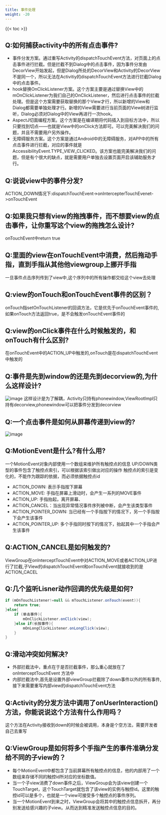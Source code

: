 ```yaml
---
title: 事件处理
weight: -20
---
```


{{< toc >}}
## Q:如何捕获activity中的所有点击事件?
* 事件分发方案。通过重写Activity的dispatchTouchEvent方法，对页面上的点击事件进行拦截。但是拦截不到Dialog中的点击事件，因为事件分发由DecorView开始发起，但是Dialog所处的DecorView和Activity的DecorView不是同一个，所以无法在Activitiy的dispatchTouchEvent方法进行拦截Dialog中的点击事件。
* hook替换OnClickListener方案。这个方案主要是通过替换View中的mOnClickListener为我们自己的OnClickListener，然后进行点击事件的拦截处理。但是这个方案需要获取替换的那个View才行，所以新增的View和Dialog都需要单独处理才行。新增的View需要进行当前页面的View树进行监听，Dialog必须对Dialog中的View再进行一次hook。
* AspectJ切面编程方案。这个方案是在编译期将代码插入到目标方法中，所以只要找到切点——也就是View中的onClick方法即可。可以完美解决我们的问题，并且不需要用户另外操作。
* 无障碍服务方案。这个方案是通过Android中的无障碍服务，对APP中的所有点击事件进行拦截，对应的事件就是AccessibilityEvent.TYPE_VIEW_CLICKED。该方案也能完美解决我们的问题，但是有个很大的缺点，就是需要用户单独去设置页面开启该辅助服务才行。


## Q:说说view中的事件分发?
ACTION_DOWN情况下:dispatchTouchEvent->onIntercepterTouchEvenet->onTouchEvent

## Q:如果我只想有view的拖拽事件，而不想要view的点击事件，让你重写这个view的拖拽怎么设计?
onTouchEvent中return true

## Q:里面的view在onTouchEvent中消费，然后拖动手指，直到手指从其他他viewgroup上挪开手指
一旦事件点击序列传到了view中,这个序列中的所有操作都交给这个view去处理

## Q:view的onTouch和onTouchEvent事件的区别？
onTouch指setOnTouchListener的回调方法，它是优先于onTouchEvent事件的,如果onTouch方法返回true，是不会触发onTouchEvent事件的

## Q:view的onClick事件在什么时候触发的，和onTouch有什么区别?
在onTouchEvent中的ACTION_UP中触发的,onTouch是在dispatchTouchEvent中触发的

## Q:事件是先到window的还是先到decorview的,为什么这样设计?
![image](/TouchDispatch.png)
这样设计是为了解耦，Activity只持有phonewindow,ViewRootImpl只持有decorview,phonewindow可以把事件分发到decorview

## Q:一个点击事件是如何从屏幕传递到view的?
![image](/touch_arrive.png)

## Q:MotionEvent是什么?有什么用?
一个MotionEvent对象内部使用一个数组来维护所有触控点的信息
UP/DOWN类型的事件包含了触控点索引，可以根据该索引做出对应的操作
触控点的索引是变化的，不能作为跟踪的依据，而必须依据触控点id

* ACTION_DOWN: 表示手指按下屏幕
* ACTION_MOVE: 手指在屏幕上滑动时，会产生一系列的MOVE事件
* ACTION_UP: 手指抬起，离开屏幕、
* ACTION_CANCEL：当出现异常情况事件序列被中断，会产生该类型事件
* ACTION_POINTER_DOWN: 当已经有一个手指按下的情况下，另一个手指按下会产生该事件
* ACTION_POINTER_UP: 多个手指同时按下的情况下，抬起其中一个手指会产生该事件

## Q:ACTION_CANCEL是如何触发的?
ViewGroup在onInterceptTouchEvent中对ACTION_MOVE或者ACTION_UP进行了拦截,子View的dispatchTouchEvent和onTouchEvent就接收到的是ACTION_CACEL

## Q:几个监听Lisner动作回调的优先级是如何?
```java
if (mOnTouchListener!=null && mTouchListener.onTouch(event)){
    return true;
}else{
    if (单击事件){
        mOnClickListener.onClick(view);
    }else if(长按事件){
        mOnLongClickListener.onLongClick(view);
    }
}
```
## Q:滑动冲突如何解决?
* 外部拦截法中，重点在于是否拦截事件，那么重心就放在了 onInterceptTouchEvent 方法中
* 内部拦截法中,首先是设置外部viewGroup拦截除了down事件以外的所有事件,接下来需要重写内部view的dispatchTouchEvent方法

## Q:Activity的分发方法中调用了onUserInteraction()方法，你能说说这个方法有什么作用吗？
这个方法在Activity接收到down的时候会被调用，本身是个空方法，需要开发者自己去重写

## Q:ViewGroup是如何将多个手指产生的事件准确分发给不同的子view的？
* 每个MotionEvent中都包含了当前屏幕所有触控点的信息，他的内部用了一个数组来存储不同的触控id所对应的坐标数值。
* 当一个子view消费了down事件之后，ViewGroup会为该view创建一个TouchTarget，这个TouchTarget就包含了该view的实例与触控id。这里的触控id可以是多个，也就是一个view可接受多个触控点的事件序列。
* 当一个MotionEvent到来之时，ViewGroup会将其中的触控点信息拆开，再分别发送给感兴趣的子view。从而达到精准发送触控点信息的目的。